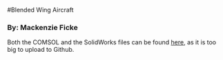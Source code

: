 #Blended Wing Aircraft
### By: Mackenzie Ficke

Both the COMSOL and the SolidWorks files can be found [here](https://drive.google.com/drive/folders/10n4E-0H0UX_FyLMo0IbjhYksWBsQ1gsk?usp=drive_link), as it is too big to upload to Github.
